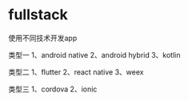 # fullstack

使用不同技术开发app

类型一
1、android native
2、android hybrid
3、kotlin

类型二
1、flutter
2、react native
3、weex

类型三
1、cordova
2、ionic
